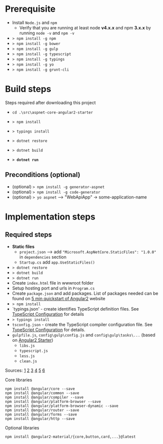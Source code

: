 # Prerequisite
* Install `Node.js` and `npm` 
    * Verify that you are running at least node **v4.x.x** and npm **3.x.x** by running `node -v` and `npm -v`
* `> npm install -g npm`
* `> npm install -g bower`
* `> npm install -g gulp`
* `> npm install -g typescript`
* `> npm install -g typings`
* `> npm install -g yo`
* `> npm install -g grunt-cli`

# Build steps
Steps required after downloading this project
* `cd .\src\aspnet-core-angular2-starter`
* `> npm install`
* `> typings install`
* `> dotnet restore`
* `> dotnet build`


* __`> dotnet run`__

## Preconditions (optional)
* (optional) `> npm install -g generator-aspnet`
* (optional) `> npm install -g code-generator`
* (optional) `> yo aspnet` --> "WebApiApp" -> some-application-name

# Implementation steps 

## Required steps
* **Static files**
    * `project.json` --> add `"Microsoft.AspNetCore.StaticFiles": "1.0.0"` in `dependencies` section
    * `Startup.cs` add `app.UseStaticFiles()`
* `> dotnet restore`
* `> dotnet build`
* `> dotnet run`
* Create `index.html` file in wwwroot folder
* Setup hosting port and urls in `Program.cs`
* Create `package.json` and add packages.  List of packages needed can be found on [5 min quickstart of Angular2](https://angular.io/docs/ts/latest/quickstart.html) website
* `> npm install`
* `typings.json' - create identifies TypeScript definition files. See [TypeScript Configuration](https://angular.io/docs/ts/latest/guide/typescript-configuration.html#!#typings) for details
* `> typings install`
* `tsconfig.json` - create the TypeScript compiler configuration file. See [TypeScript Configuration](https://angular.io/docs/ts/latest/guide/typescript-configuration.html#tsconfig) for details.
* `gulpfile.js`, `config\gulp\config.js` and `config\gulp\tasks\...` (based on [Angular2 Starter](https://github.com/antonybudianto/angular2-starter))
    * `libs.js`
    * `typescript.js`
    * `less.js`
    * `clean.js`

Sources:
[1](https://github.com/antonybudianto/angular2-starter)
[2](https://angular.io/docs/ts/latest/quickstart.html)
[3](http://asp.net-hacker.rocks/2016/04/04/aspnetcore-and-angular2-part1.html)
[4](http://www.mithunvp.com/angular-2-asp-net-core-visual-studio-code-typescript/)
[5](https://github.com/FabianGosebrink/ASPNET-Core-Angular2-StarterTemplate)
[6](https://angular.io/docs/ts/latest/cookbook/visual-studio-2015.html)

Core libraries
```
npm install @angular/core --save
npm install @angular/common --save
npm install @angular/compiler --save
npm install @angular/platform-browser --save
npm install @angular/platform-browser-dynamic --save
npm install @angular/router --save
npm install @angular/forms --save
npm install @angular/http --save
```

Optional libraries
```
npm install @angular2-material/{core,button,card,...}@latest
```